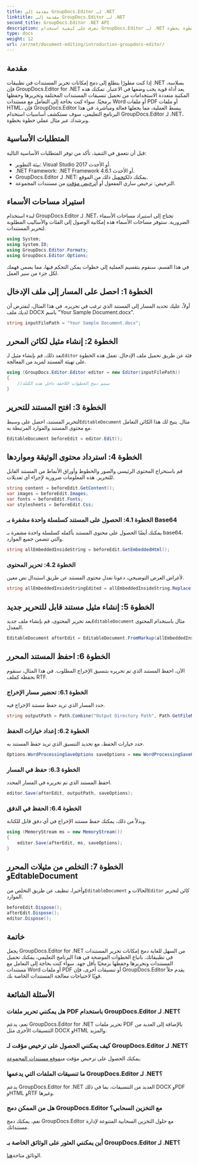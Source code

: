 ```yaml
---
title: مقدمة إلى GroupDocs.Editor لـ .NET
linktitle: مقدمة إلى GroupDocs.Editor لـ .NET
second_title: GroupDocs.Editor .NET API
description: تعرف على كيفية استخدام GroupDocs.Editor لـ .NET لتحرير المستندات برمجيًا باستخدام هذا الدليل المفصل خطوة بخطوة.
type: docs
weight: 12
url: /ar/net/document-editing/introduction-groupdocs-editor/
---
```

## مقدمة 
إذا كنت مطورًا يتطلع إلى دمج إمكانات تحرير المستندات في تطبيقات .NET بسلاسة، فإن GroupDocs.Editor for .NET يعد أداة قوية يجب وضعها في الاعتبار. تمكنك هذه المكتبة متعددة الاستخدامات من تحميل تنسيقات المستندات المختلفة وتحريرها وحفظها برمجيًا. سواء كنت بحاجة إلى التعامل مع مستندات Word أو ملفات PDF أو ملفات HTML، فإن GroupDocs.Editor يبسط العملية، مما يجعلها فعالة ومباشرة. في هذا البرنامج التعليمي، سوف نستكشف أساسيات استخدام GroupDocs.Editor لـ .NET، ونرشدك عبر مثال عملي خطوة بخطوة.
## المتطلبات الأساسية
قبل أن نتعمق في التنفيذ، تأكد من توفر المتطلبات الأساسية التالية:
- بيئة التطوير: Visual Studio 2017 أو الأحدث.
- .NET Framework: .NET Framework 4.6.1 أو الأحدث.
-  GroupDocs.Editor لـ .NET: يمكنك ذلك[تحميل](https://releases.groupdocs.com/editor/net/) ذلك من الموقع.
-  الترخيص: ترخيص ساري المفعول أو أ[ترخيص مؤقت](https://purchase.groupdocs.com/temporary-license/) من مستندات المجموعة.
## استيراد مساحات الأسماء
لبدء استخدام GroupDocs.Editor لـ .NET، تحتاج إلى استيراد مساحات الأسماء الضرورية. ستوفر مساحات الأسماء هذه إمكانية الوصول إلى الفئات والأساليب المطلوبة لتحرير المستندات.
```csharp
using System;
using System.IO;
using GroupDocs.Editor.Formats;
using GroupDocs.Editor.Options;
```

في هذا القسم، سنقوم بتقسيم العملية إلى خطوات يمكن التحكم فيها، مما يضمن فهمك لكل جزء من سير العمل.
## الخطوة 1: احصل على المسار إلى ملف الإدخال
أولاً، عليك تحديد المسار إلى المستند الذي ترغب في تحريره. في هذا المثال، لنفترض أن لديك ملف DOCX باسم "Your Sample Document.docx".
```csharp
string inputFilePath = "Your Sample Document.docx";
```
## الخطوة 2: إنشاء مثيل لكائن المحرر
 بعد ذلك، قم بإنشاء مثيل لـ`Editor` فئة عن طريق تحميل ملف الإدخال. تعمل هذه الخطوة على تهيئة المستند لمزيد من المعالجة.
```csharp
using (GroupDocs.Editor.Editor editor = new Editor(inputFilePath))
{
    //سيتم دمج الخطوات اللاحقة داخل هذه الكتلة
}
```
## الخطوة 3: افتح المستند للتحرير
 لتحرير المستند، احصل على وسيط`EditableDocument` مثال. يتيح لك هذا الكائن التعامل مع محتوى المستند والموارد المرتبطة به.
```csharp
EditableDocument beforeEdit = editor.Edit();
```
## الخطوة 4: استرداد محتوى الوثيقة ومواردها
قم باستخراج المحتوى الرئيسي والصور والخطوط وأوراق الأنماط من المستند القابل للتحرير. هذه المعلومات ضرورية لإجراء أي تعديلات.
```csharp
string content = beforeEdit.GetContent();
var images = beforeEdit.Images;
var fonts = beforeEdit.Fonts;
var stylesheets = beforeEdit.Css;
```
### الخطوة 4.1: الحصول على المستند كسلسلة واحدة مشفرة بـ Base64
يمكنك أيضًا الحصول على محتوى المستند بأكمله كسلسلة واحدة مشفرة بـ base64، والتي تتضمن جميع الموارد.
```csharp
string allEmbeddedInsideString = beforeEdit.GetEmbeddedHtml();
```
### الخطوة 4.2: تحرير المحتوى
لأغراض العرض التوضيحي، دعونا نعدل محتوى المستند عن طريق استبدال نص معين.
```csharp
string allEmbeddedInsideStringEdited = allEmbeddedInsideString.Replace("Subtitle", "Edited subtitle");
```
## الخطوة 5: إنشاء مثيل مستند قابل للتحرير جديد
 بعد تحرير المحتوى، قم بإنشاء ملف جديد`EditableDocument` مثال باستخدام المحتوى المعدل.
```csharp
EditableDocument afterEdit = EditableDocument.FromMarkup(allEmbeddedInsideStringEdited, null);
```
## الخطوة 6: احفظ المستند المحرر
الآن، احفظ المستند الذي تم تحريره بتنسيق الإخراج المطلوب. في هذا المثال، سنقوم بحفظه كملف RTF.
### الخطوة 6.1: تحضير مسار الإخراج
حدد المسار الذي تريد حفظ مستند الإخراج فيه.
```csharp
string outputPath = Path.Combine("Output Directory Path", Path.GetFileNameWithoutExtension(inputFilePath) + ".rtf");
```
### الخطوة 6.2: إعداد خيارات الحفظ
حدد خيارات الحفظ، مع تحديد التنسيق الذي تريد حفظ المستند به.
```csharp
Options.WordProcessingSaveOptions saveOptions = new WordProcessingSaveOptions(WordProcessingFormats.Rtf);
```
### الخطوة 6.3: حفظ في المسار
احفظ المستند الذي تم تحريره في المسار المحدد.
```csharp
editor.Save(afterEdit, outputPath, saveOptions);
```
### الخطوة 6.4: الحفظ في الدفق
وبدلاً من ذلك، يمكنك حفظ مستند الإخراج في أي دفق قابل للكتابة.
```csharp
using (MemoryStream ms = new MemoryStream())
{
    editor.Save(afterEdit, ms, saveOptions);
}
```
## الخطوة 7: التخلص من مثيلات المحرر وEdtableDocument
 وأخيرا، تنظيف عن طريق التخلص من`EditableDocument` الحالات و`Editor` كائن لتحرير الموارد.
```csharp
beforeEdit.Dispose();
afterEdit.Dispose();
editor.Dispose();
```

## خاتمة
يجعل GroupDocs.Editor for .NET من السهل للغاية دمج إمكانات تحرير المستندات في تطبيقاتك. باتباع الخطوات الموضحة في هذا البرنامج التعليمي، يمكنك تحميل المستندات وتحريرها وحفظها برمجيًا بأقل جهد. سواء كنت بحاجة إلى التعامل مع مستندات Word أو ملفات PDF أو تنسيقات أخرى، فإن GroupDocs.Editor يقدم حلاً قويًا لاحتياجات معالجة المستندات الخاصة بك.
## الأسئلة الشائعة
### هل يمكنني تحرير ملفات PDF باستخدام GroupDocs.Editor لـ .NET؟
نعم، يدعم GroupDocs.Editor for .NET تحرير ملفات PDF بالإضافة إلى العديد من التنسيقات الأخرى مثل DOCX وHTML والمزيد.
### كيف يمكنني الحصول على ترخيص مؤقت لـ GroupDocs.Editor لـ .NET؟
 يمكنك الحصول على ترخيص مؤقت من[موقع مستندات المجموعة](https://purchase.groupdocs.com/temporary-license/).
### ما تنسيقات الملفات التي يدعمها GroupDocs.Editor لـ .NET؟
يدعم GroupDocs.Editor for .NET العديد من التنسيقات، بما في ذلك DOCX وPDF وHTML وRTF وغيرها.
### هل من الممكن دمج GroupDocs.Editor مع التخزين السحابي؟
نعم، يمكنك دمج GroupDocs.Editor مع حلول التخزين السحابية المتنوعة لإدارة مستنداتك.
### أين يمكنني العثور على الوثائق الخاصة بـ GroupDocs.Editor لـ .NET؟
الوثائق متاحة[هنا](https://reference.groupdocs.com/editor/net/).